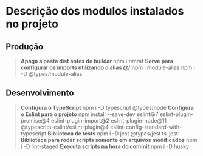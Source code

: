 # Descrição dos modulos instalados no projeto

## Produção

> **Apaga a pasta dist antes de buildar**
npm i rimraf
> **Serve para configurar os imports utilizando o alias @/**
npm i module-alias
npm i -D @types/module-alias

## Desenvolvimento

> **Configura o TypeScript**
npm i -D typescript @types/node
> **Configura o Eslint para o projeto**
npm install --save-dev eslint@7 eslint-plugin-promise@4 eslint-plugin-import@2 eslint-plugin-node@11 @typescript-eslint/eslint-plugin@4 eslint-config-standard-with-typescript
> **Biblioteca de tests**
npm i -D jest @types/jest ts-jest
> **Biblioteca para rodar scripts somente em arquivos modificados**
npm i -D lint-staged
> **Executa scripts na hora do commit**
npm i -D husky
